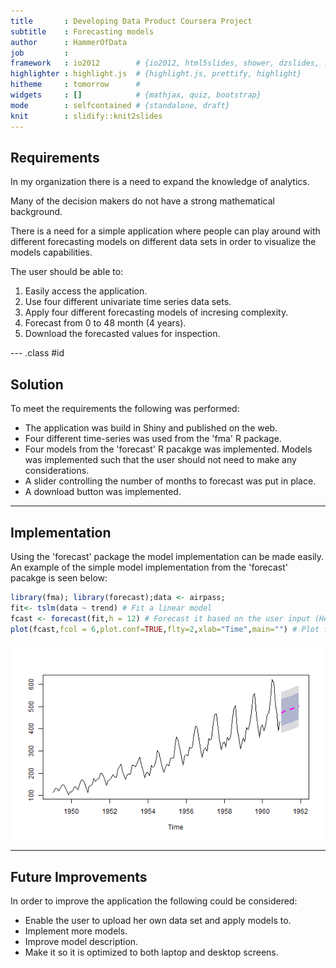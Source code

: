 ```yaml
---
title       : Developing Data Product Coursera Project
subtitle    : Forecasting models
author      : HammerOfData
job         : 
framework   : io2012        # {io2012, html5slides, shower, dzslides, ...}
highlighter : highlight.js  # {highlight.js, prettify, highlight}
hitheme     : tomorrow      # 
widgets     : []            # {mathjax, quiz, bootstrap}
mode        : selfcontained # {standalone, draft}
knit        : slidify::knit2slides
---
```


## Requirements

In my organization there is a need to expand the knowledge of analytics.

Many of the decision makers do not have a strong mathematical background.

There is a need for a simple application where people can play around with
different forecasting models on different data sets in order to visualize the models capabilities.

The user should be able to:

1. Easily access the application.
2. Use four different univariate time series data sets. 
3. Apply four different forecasting models of incresing complexity.
4. Forecast from 0 to 48 month (4 years).
5. Download the forecasted values for inspection. 

--- .class #id 

## Solution 
To meet the requirements the following was performed:

- The application was build in Shiny and published on the web.
- Four different time-series was used from the 'fma' R package.
- Four models from the 'forecast' R pacakge was implemented.
  Models was implemented such that the user should not need to make any considerations.
- A slider controlling the number of months to forecast was put in place.
- A download button was implemented.

---

## Implementation
Using the 'forecast' package the model implementation can be made easily.
An example of the simple model implementation from the 'forecast' pacakge is seen below:



```r
library(fma); library(forecast);data <- airpass;
fit<- tslm(data ~ trend) # Fit a linear model
fcast <- forecast(fit,h = 12) # Forecast it based on the user input (Here set to 12)
plot(fcast,fcol = 6,plot.conf=TRUE,flty=2,xlab="Time",main="") # Plot forecast
```

![plot of chunk unnamed-chunk-1](assets/fig/unnamed-chunk-1-1.png) 

---

## Future Improvements
In order to improve the application the following could be considered:

- Enable the user to upload her own data set and apply models to.
- Implement more models.
- Improve model description.
- Make it so it is optimized to both laptop and desktop screens.



